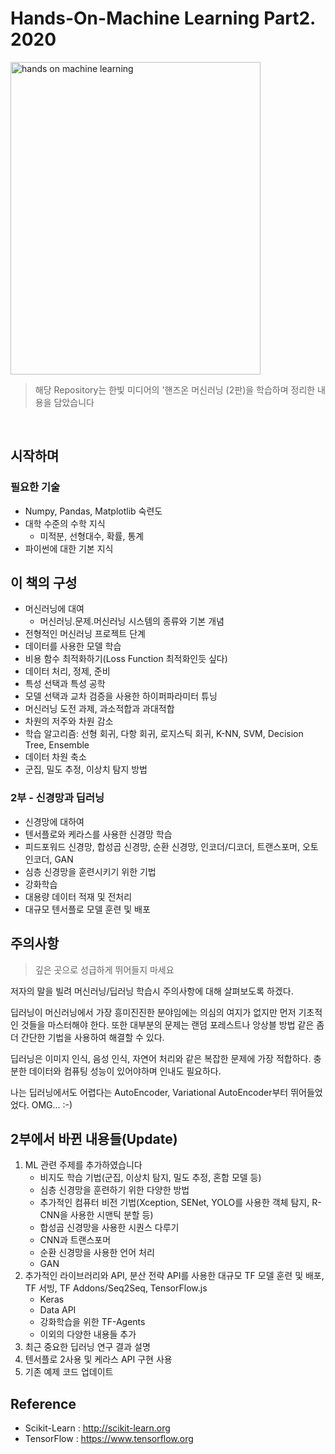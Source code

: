 # Hands-On-Machine Learning Part2. 2020
<img src="https://image.aladin.co.kr/product/23767/71/cover500/k532639960_1.jpg" alt="hands on machine learning" width=400 height=500></img>

> 해당 Repository는 한빛 미디어의 '핸즈온 머신러닝 (2판)을 학습하며 정리한 내용을 담았습니다

<br>

## 시작하며

### 필요한 기술

- Numpy, Pandas, Matplotlib 숙련도
- 대학 수준의 수학 지식
    - 미적분, 선형대수, 확률, 통계
- 파이썬에 대한 기본 지식

## 이 책의 구성

- 머신러닝에 대여
    * 머신러닝.문제.머신러닝 시스템의 종류와 기본 개념
- 전형적인 머신러닝 프로젝트 단계
- 데이터를 사용한 모델 학습
- 비용 함수 최적화하기(Loss Function 최적화인듯 싶다)
- 데이터 처리, 정제, 준비
- 특성 선택과 특성 공학
- 모델 선택과 교차 검증을 사용한 하이퍼파라미터 튜닝
- 머신러닝 도전 과제, 과소적합과 과대적합
- 차원의 저주와 차원 감소
- 학습 알고리즘: 선형 회귀, 다항 회귀, 로지스틱 회귀, K-NN, SVM, Decision Tree, Ensemble
- 데이터 차원 축소
- 군집, 밀도 추정, 이상치 탐지 방법

### 2부 - 신경망과 딥러닝

- 신경망에 대하여
- 텐서플로와 케라스를 사용한 신경망 학습
- 피드포워드 신경망, 합성곱 신경망, 순환 신경망, 인코더/디코더, 트랜스포머, 오토인코더, GAN
- 심층 신경망을 훈련시키기 위한 기법
- 강화학습
- 대용량 데이터 적재 및 전처리
- 대규모 텐서플로 모델 훈련 및 배포

## 주의사항

> 깊은 곳으로 성급하게 뛰어들지 마세요
> 

저자의 말을 빌려 머신러닝/딥러닝 학습시 주의사항에 대해 살펴보도록 하겠다. 

딥러닝이 머신러닝에서 가장 흥미진진한 분야임에는 의심의 여지가 없지만 먼저 기초적인 것들을 마스터해야 한다. 또한 대부분의 문제는 랜덤 포레스트나 앙상블 방법 같은 좀 더 간단한 기법을 사용하여 해결할 수 있다. 

딥러닝은 이미지 인식, 음성 인식, 자연어 처리와 같은 복잡한 문제에 가장 적합하다. 충분한 데이터와 컴퓨팅 성능이 있어야하며 인내도 필요하다.

나는 딥러닝에서도 어렵다는 AutoEncoder, Variational AutoEncoder부터 뛰어들었었다. OMG... :-)

## 2부에서 바뀐 내용들(Update)

1. ML 관련 주제를 추가하였습니다
    - 비지도 학습 기법(군집, 이상치 탐지, 밀도 추정, 혼합 모델 등)
    - 심층 신경망을 훈련하기 위한 다양한 방법
    - 추가적인 컴퓨터 비전 기법(Xception, SENet, YOLO를 사용한 객체 탐지, R-CNN을 사용한 시맨틱 분할 등)
    - 합성곱 신경망을 사용한 시퀀스 다루기
    - CNN과 트랜스포머
    - 순환 신경망을 사용한 언어 처리
    - GAN
2. 추가적인 라이브러리와 API, 분산 전략 API를 사용한 대규모 TF 모델 훈련 및 배포, TF 서빙, TF Addons/Seq2Seq, TensorFlow.js
    - Keras
    - Data API
    - 강화학습을 위한 TF-Agents
    - 이외의 다양한 내용들 추가
3. 최근 중요한 딥러닝 연구 결과 설명
4. 텐서플로 2사용 및 케라스 API 구현 사용
5. 기존 예제 코드 업데이트

## Reference
* Scikit-Learn : http://scikit-learn.org
* TensorFlow : https://www.tensorflow.org
